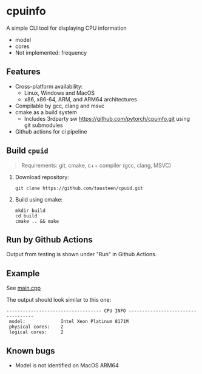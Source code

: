 # cpuinfo
A simple CLI tool for displaying CPU information
- model
- cores
- Not implemented: frequency

## Features

- Cross-platform availability:
  - Linux, Windows and MacOS
  - x86, x86-64, ARM, and ARM64 architectures
- Compilable by gcc, clang and msvc
- cmake as a build system
  - Includes 3rdparty sw https://github.com/pytorch/cpuinfo.git using git submodules
- Github actions for ci pipeline

## Build `cpuid`

> Requirements: git, cmake, c++ compiler (gcc, clang, MSVC)

1. Download repository:
    ```
    git clone https://github.com/tausteen/cpuid.git
    ```
2. Build using cmake:
    ```
    mkdir build
    cd build
    cmake .. && make
    ```

## Run by Github Actions

Output from testing is shown under "Run" in Github Actions.

## Example

See [main.cpp](src/main.cpp)

The output should look similar to this one:

```
----------------------------------- CPU INFO -----------------------------------
 model:             Intel Xeon Platinum 8171M
 physical cores:    2
 logical cores:     2
```
## Known bugs
- Model is not identified on MacOS ARM64